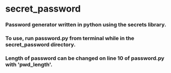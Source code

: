 # secret_password
### Password generator written in python using the secrets library.
### To use, run password.py from terminal while in the secret_password directory.
### Length of password can be changed on line 10 of password.py with 'pwd_length'.

